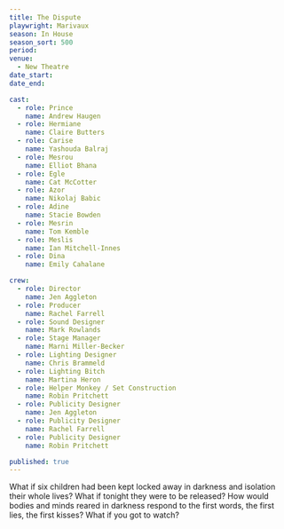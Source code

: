 ```yaml
---
title: The Dispute
playwright: Marivaux
season: In House
season_sort: 500
period:
venue:
  - New Theatre
date_start:
date_end:

cast:
  - role: Prince
    name: Andrew Haugen
  - role: Hermiane
    name: Claire Butters
  - role: Carise
    name: Yashouda Balraj
  - role: Mesrou
    name: Elliot Bhana
  - role: Egle
    name: Cat McCotter
  - role: Azor
    name: Nikolaj Babic
  - role: Adine
    name: Stacie Bowden
  - role: Mesrin
    name: Tom Kemble
  - role: Meslis
    name: Ian Mitchell-Innes
  - role: Dina
    name: Emily Cahalane

crew:
  - role: Director
    name: Jen Aggleton
  - role: Producer
    name: Rachel Farrell
  - role: Sound Designer
    name: Mark Rowlands
  - role: Stage Manager
    name: Marni Miller-Becker
  - role: Lighting Designer
    name: Chris Brammeld
  - role: Lighting Bitch
    name: Martina Heron
  - role: Helper Monkey / Set Construction
    name: Robin Pritchett
  - role: Publicity Designer
    name: Jen Aggleton
  - role: Publicity Designer
    name: Rachel Farrell
  - role: Publicity Designer
    name: Robin Pritchett

published: true
---
```


What if six children had been kept locked away in darkness and isolation their whole lives? What if tonight they were to be released? How would bodies and minds reared in darkness respond to the first words, the first lies, the first kisses? What if you got to watch?
